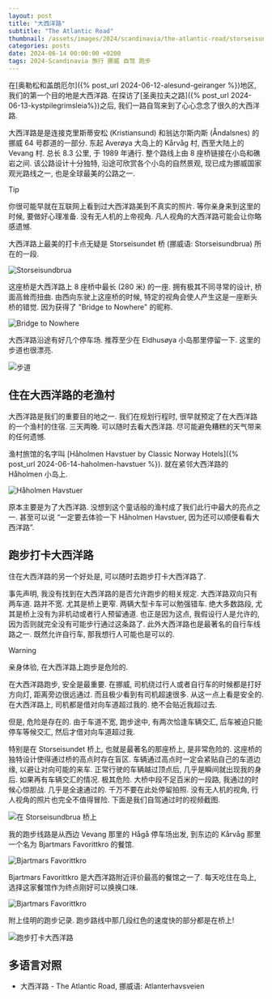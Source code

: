 ```yaml
---
layout: post
title: "大西洋路"
subtitle: "The Atlantic Road"
thumbnail: /assets/images/2024/scandinavia/the-atlantic-road/storseisundbrua-md.jpeg
categories: posts
date: 2024-06-14 00:00:00 +0200
tags: 2024-Scandinavia 旅行 挪威 自驾 跑步
---
```


在[奥勒松和盖朗厄尔]({% post_url 2024-06-12-alesund-geiranger %})地区, 我们的第一个目的地是大西洋路. 在探访了[圣奥拉夫之路]({% post_url 2024-06-13-kystpilegrimsleia%})之后, 我们一路自驾来到了心心念念了很久的大西洋路.

大西洋路是是连接克里斯蒂安松 (Kristiansund) 和翁达尔斯内斯 (Åndalsnes) 的挪威 64 号郡道的一部分. 东起 Averøya 大岛上的 Kårvåg 村, 西至大陆上的 Vevang 村. 总长 8.3 公里, 于 1989 年通行. 整个路线上由 8 座桥链接在小岛和礁岩之间. 该公路设计十分独特, 沿途可欣赏各个小岛的自然景观, 现已成为挪威国家观光路线之一, 也是全球最美的公路之一.

>[!TIP]
> 你很可能早就在互联网上看到过大西洋路美到不真实的照片. 等你亲身来到这里的时候, 要做好心理准备. 没有无人机的上帝视角. 凡人视角的大西洋路可能会让你略感遗憾.

大西洋路上最美的打卡点无疑是 Storseisundet 桥 (挪威语: Storseisundbrua) 所在的一段.

![Storseisundbrua](/assets/images/2024/scandinavia/the-atlantic-road/storseisundbrua.jpeg)

这座桥是大西洋路上 8 座桥中最长 (280 米) 的一座. 拥有极其不同寻常的设计, 桥面高耸而扭曲. 由西向东驶上这座桥的时候, 特定的视角会使人产生这是一座断头桥的错觉. 因为获得了 "Bridge to Nowhere" 的昵称.

![Bridge to Nowhere](/assets/images/2024/scandinavia/the-atlantic-road/bridge-to-nowhere.jpeg)

大西洋路沿途有好几个停车场. 推荐至少在 Eldhusøya 小岛那里停留一下. 这里的步道也很漂亮.

![步道](/assets/images/2024/scandinavia/the-atlantic-road/walking-path.jpeg)

## 住在大西洋路的老渔村

大西洋路是我们的重要目的地之一. 我们在规划行程时, 很早就预定了在大西洋路的一个渔村的住宿. 三天两晚. 可以随时去看大西洋路. 尽可能避免糟糕的天气带来的任何遗憾.

渔村旅馆的名字叫 [Håholmen Havstuer by Classic Norway Hotels]({% post_url 2024-06-14-haholmen-havstuer %}). 就在紧邻大西洋路的 Håholmen 小岛上.

![Håholmen Havstuer](/assets/images/2024/scandinavia/the-atlantic-road/haholmen-havstuer.jpeg)

原本主要是为了大西洋路. 没想到这个童话般的渔村成了我们此行中最大的亮点之一. 甚至可以说 “一定要去体验一下 Håholmen Havstuer, 因为还可以顺便看看大西洋路”.

## 跑步打卡大西洋路

住在大西洋路的另一个好处是, 可以随时去跑步打卡大西洋路了.

事先声明, 我没有找到在大西洋路的是否允许跑步的相关规定. 大西洋路双向只有两车道. 路并不宽. 尤其是桥上更窄. 两辆大型卡车可以勉强错车. 绝大多数路段, 尤其是桥上没有为非机动或者行人预留通道. 也正是因为这点, 我假设行人是允许的, 因为否则就完全没有可能步行通过这条路了. 此外大西洋路也是最著名的自行车线路之一. 既然允许自行车, 那我想行人可能也是可以的.

>[!WARNING]
> 亲身体验, 在大西洋路上跑步是危险的.

在大西洋路跑步, 安全是最重要. 在挪威, 司机绕过行人或者自行车的时候都是打好方向灯, 距离旁边很远通过. 而且极少看到有司机超速很多. 从这一点上看是安全的. 在大西洋路上, 司机都是借对向车道超过我的. 绝不会贴近我超过去.

但是, 危险是存在的. 由于车道不宽, 跑步途中, 有两次恰逢车辆交汇, 后车被迫只能停车等候交汇, 然后才借对向车道超过我.

特别是在 Storseisundet 桥上, 也就是最著名的那座桥上, 是非常危险的. 这座桥的独特设计使得通过桥的高点时存在盲区. 车辆通过高点时一定会紧贴自己的车道边缘, 以避让对向可能的来车. 正常行驶的车辆越过顶点后, 几乎是瞬间就出现我的身后. 如果再有车辆交汇的情况. 极其危险. 大桥中段不足百米的一段路, 我通过的时候心惊胆战. 几乎是全速通过的. 千万不要在此处停留拍照. 没有无人机的视角, 行人视角的照片也完全不值得冒险. 下面是我们自驾通过时的视频截图.

![在 Storseisundbrua 桥上](/assets/images/2024/scandinavia/the-atlantic-road/on-storseisundbrua.jpeg)

我的跑步线路是从西边 Vevang 那里的 Hågå 停车场出发, 到东边的 Kårvåg 那里一个名为 Bjartmars Favorittkro 的餐馆.

![Bjartmars Favorittkro](/assets/images/2024/scandinavia/the-atlantic-road/bjartmars-favorittkro.jpeg)

Bjartmars Favorittkro 是大西洋路附近评价最高的餐馆之一了. 每天吃住在岛上, 选择这家餐馆作为终点刚好可以换换口味.

![Bjartmars Favorittkro](/assets/images/2024/scandinavia/the-atlantic-road/food.jpeg)

附上佳明的跑步记录. 跑步路线中那几段红色的速度快的部分都是在桥上!

![跑步打卡大西洋路](/assets/images/2024/scandinavia/the-atlantic-road/garmin-atlantic-road.jpeg)

## 多语言对照

* 大西洋路 -  The Atlantic Road, 挪威语: Atlanterhavsveien